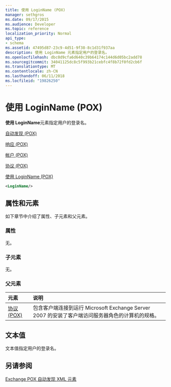 ```yaml
---
title: 使用 LoginName (POX)
manager: sethgros
ms.date: 09/17/2015
ms.audience: Developer
ms.topic: reference
localization_priority: Normal
api_type:
- schema
ms.assetid: 47495d87-23c9-4d51-9f38-8c1d31f937aa
description: 使用 LoginName 元素指定用户的登录名。
ms.openlocfilehash: dbc0d9cfa6d640c39b64174c144d6d05bc2add78
ms.sourcegitcommit: 34041125dc8c5f993b21cebfc4f8b72f0fd2cb6f
ms.translationtype: MT
ms.contentlocale: zh-CN
ms.lasthandoff: 06/11/2018
ms.locfileid: "19826250"
---
```

# <a name="loginname-pox"></a>使用 LoginName (POX)

**使用 LoginName**元素指定用户的登录名。 
  
[自动发现 (POX)](autodiscover-pox.md)
  
[响应 (POX)](response-pox.md)
  
[帐户 (POX)](account-pox.md)
  
[协议 (POX)](protocol-pox.md)
  
[使用 LoginName (POX)](loginname-pox.md)
  
```xml
<LoginName/>
```

## <a name="attributes-and-elements"></a>属性和元素

如下章节中介绍了属性、子元素和父元素。
  
### <a name="attributes"></a>属性

无。
  
### <a name="child-elements"></a>子元素

无。
  
### <a name="parent-elements"></a>父元素

|**元素**|**说明**|
|:-----|:-----|
|[协议 (POX)](protocol-pox.md) <br/> |包含客户端连接到运行 Microsoft Exchange Server 2007 的安装了客户端访问服务器角色的计算机的规格。  <br/> |
   
## <a name="text-value"></a>文本值

文本值指定用户的登录名。
  
## <a name="see-also"></a>另请参阅



[Exchange POX 自动发现 XML 元素](pox-autodiscover-xml-elements-for-exchange.md)

